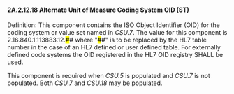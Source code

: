 #### 2A.2.12.18 Alternate Unit of Measure Coding System OID (ST)

Definition: This component contains the ISO Object Identifier (OID) for the coding system or value set named in _CSU.7_. The value for this component is 2.16.840.1.113883.12.<mark>#</mark># where "<mark>#</mark>#" is to be replaced by the HL7 table number in the case of an HL7 defined or user defined table. For externally defined code systems the OID registered in the HL7 OID registry SHALL be used.

This component is required when _CSU.5_ is populated and _CSU.7_ is not populated. Both _CSU.7_ and _CSU.18_ may be populated.
